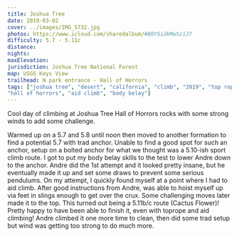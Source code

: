 ```yaml
---
title: Joshua Tree
date: 2019-03-02
cover: ../images/IMG_5732.jpg
photos: https://www.icloud.com/sharedalbum/#B0Y5idkMwSziJ7
difficulty: 5.7 - 5.11c
distance:
nights:
maxElevation:
jurisdiction: Joshua Tree National Forest
map: USGS Keys View
trailhead: N park entrance - Hall of Horrors
tags: ["joshua tree", "desert", "california", "climb", "2019", "top rope",
"hall of horrors", "aid climb", "body belay"]
---
```


Cool day of climbing at Joshua Tree Hall of Horrors rocks with some strong winds to add some
challenge.

Warmed up on a 5.7 and 5.8 until noon then moved to another formation to find
a potential 5.7 with trad anchor.  Unable to find a good spot for such an
anchor, setup on a bolted anchor for what we thought was a 5.10-ish sport climb
route.  I got to put my body belay skills to the test to lower Andre down to
the anchor.  Andre did the 1st attempt and it looked pretty insane, but he
eventually made it up and set some draws to prevent some serious pendulums.
On my attempt, I quickly found myself at a point where I had to aid climb.  After good
instructions from Andre, was able to hoist myself up via feet in slings enough
to get over the crux.  Some challenging moves later made it to the top.  This
turned out being a 5.11b/c route (Cactus Flower)!  Pretty happy to have been able to finish it,
even with toprope and aid climbing!  Andre climbed it one more time to clean,
then did some trad setup but wind was getting too strong to do much more.


